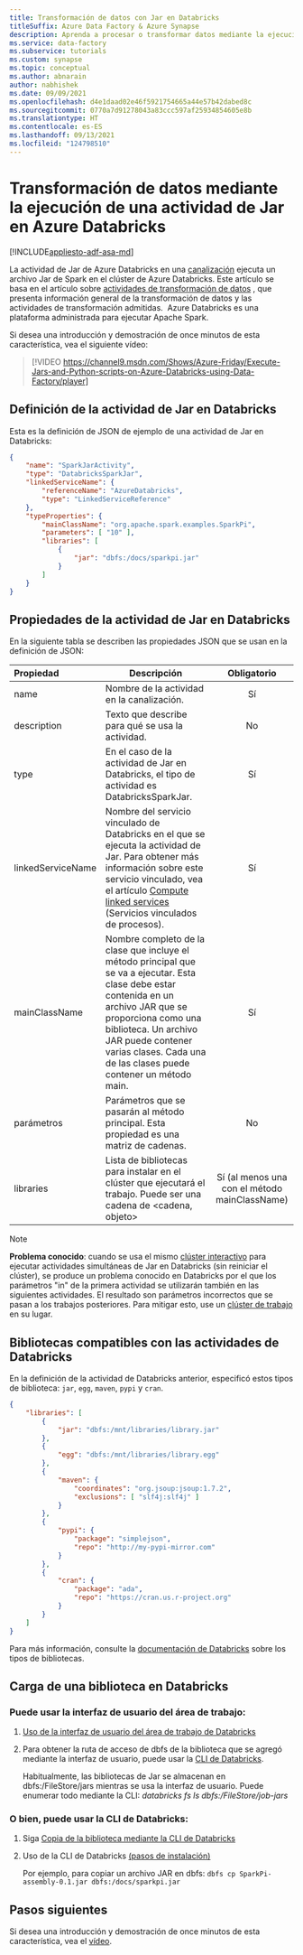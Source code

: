 ```yaml
---
title: Transformación de datos con Jar en Databricks
titleSuffix: Azure Data Factory & Azure Synapse
description: Aprenda a procesar o transformar datos mediante la ejecución de una actividad de Jar en Databricks en una canalización de Azure Data Factory o Synapse Analytics.
ms.service: data-factory
ms.subservice: tutorials
ms.custom: synapse
ms.topic: conceptual
ms.author: abnarain
author: nabhishek
ms.date: 09/09/2021
ms.openlocfilehash: d4e1daad02e46f5921754665a44e57b42dabed8c
ms.sourcegitcommit: 0770a7d91278043a83ccc597af25934854605e8b
ms.translationtype: HT
ms.contentlocale: es-ES
ms.lasthandoff: 09/13/2021
ms.locfileid: "124798510"
---
```

# <a name="transform-data-by-running-a-jar-activity-in-azure-databricks"></a>Transformación de datos mediante la ejecución de una actividad de Jar en Azure Databricks

[!INCLUDE[appliesto-adf-asa-md](includes/appliesto-adf-asa-md.md)]

La actividad de Jar de Azure Databricks en una [canalización](concepts-pipelines-activities.md) ejecuta un archivo Jar de Spark en el clúster de Azure Databricks. Este artículo se basa en el artículo sobre [actividades de transformación de datos](transform-data.md) , que presenta información general de la transformación de datos y las actividades de transformación admitidas.  Azure Databricks es una plataforma administrada para ejecutar Apache Spark.

Si desea una introducción y demostración de once minutos de esta característica, vea el siguiente vídeo:

> [!VIDEO https://channel9.msdn.com/Shows/Azure-Friday/Execute-Jars-and-Python-scripts-on-Azure-Databricks-using-Data-Factory/player]

## <a name="databricks-jar-activity-definition"></a>Definición de la actividad de Jar en Databricks

Esta es la definición de JSON de ejemplo de una actividad de Jar en Databricks:

```json
{
    "name": "SparkJarActivity",
    "type": "DatabricksSparkJar",
    "linkedServiceName": {
        "referenceName": "AzureDatabricks",
        "type": "LinkedServiceReference"
    },
    "typeProperties": {
        "mainClassName": "org.apache.spark.examples.SparkPi",
        "parameters": [ "10" ],
        "libraries": [
            {
                "jar": "dbfs:/docs/sparkpi.jar"
            }
        ]
    }
}

```

## <a name="databricks-jar-activity-properties"></a>Propiedades de la actividad de Jar en Databricks

En la siguiente tabla se describen las propiedades JSON que se usan en la definición de JSON:

|Propiedad|Descripción|Obligatorio|
|:--|---|:-:|
|name|Nombre de la actividad en la canalización.|Sí|
|description|Texto que describe para qué se usa la actividad.|No|
|type|En el caso de la actividad de Jar en Databricks, el tipo de actividad es DatabricksSparkJar.|Sí|
|linkedServiceName|Nombre del servicio vinculado de Databricks en el que se ejecuta la actividad de Jar. Para obtener más información sobre este servicio vinculado, vea el artículo [Compute linked services](compute-linked-services.md) (Servicios vinculados de procesos).|Sí|
|mainClassName|Nombre completo de la clase que incluye el método principal que se va a ejecutar. Esta clase debe estar contenida en un archivo JAR que se proporciona como una biblioteca. Un archivo JAR puede contener varias clases. Cada una de las clases puede contener un método main.|Sí|
|parámetros|Parámetros que se pasarán al método principal. Esta propiedad es una matriz de cadenas.|No|
|libraries|Lista de bibliotecas para instalar en el clúster que ejecutará el trabajo. Puede ser una cadena de <cadena, objeto>|Sí (al menos una con el método mainClassName)|

> [!NOTE]
> **Problema conocido**: cuando se usa el mismo [clúster interactivo](compute-linked-services.md#example---using-existing-interactive-cluster-in-databricks) para ejecutar actividades simultáneas de Jar en Databricks (sin reiniciar el clúster), se produce un problema conocido en Databricks por el que los parámetros "in" de la primera actividad se utilizarán también en las siguientes actividades. El resultado son parámetros incorrectos que se pasan a los trabajos posteriores. Para mitigar esto, use un [clúster de trabajo](compute-linked-services.md#example---using-new-job-cluster-in-databricks) en su lugar.

## <a name="supported-libraries-for-databricks-activities"></a>Bibliotecas compatibles con las actividades de Databricks

En la definición de la actividad de Databricks anterior, especificó estos tipos de biblioteca: `jar`, `egg`, `maven`, `pypi` y `cran`.

```json
{
    "libraries": [
        {
            "jar": "dbfs:/mnt/libraries/library.jar"
        },
        {
            "egg": "dbfs:/mnt/libraries/library.egg"
        },
        {
            "maven": {
                "coordinates": "org.jsoup:jsoup:1.7.2",
                "exclusions": [ "slf4j:slf4j" ]
            }
        },
        {
            "pypi": {
                "package": "simplejson",
                "repo": "http://my-pypi-mirror.com"
            }
        },
        {
            "cran": {
                "package": "ada",
                "repo": "https://cran.us.r-project.org"
            }
        }
    ]
}

```

Para más información, consulte la [documentación de Databricks](/azure/databricks/dev-tools/api/latest/libraries#managedlibrarieslibrary) sobre los tipos de bibliotecas.

## <a name="how-to-upload-a-library-in-databricks"></a>Carga de una biblioteca en Databricks

### <a name="you-can-use-the-workspace-ui"></a>Puede usar la interfaz de usuario del área de trabajo:

1. [Uso de la interfaz de usuario del área de trabajo de Databricks](/azure/databricks/libraries/#create-a-library)

2. Para obtener la ruta de acceso de dbfs de la biblioteca que se agregó mediante la interfaz de usuario, puede usar la [CLI de Databricks](/azure/databricks/dev-tools/cli/#install-the-cli).

   Habitualmente, las bibliotecas de Jar se almacenan en dbfs:/FileStore/jars mientras se usa la interfaz de usuario. Puede enumerar todo mediante la CLI: *databricks fs ls dbfs:/FileStore/job-jars*

### <a name="or-you-can-use-the-databricks-cli"></a>O bien, puede usar la CLI de Databricks:

1. Siga [Copia de la biblioteca mediante la CLI de Databricks](/azure/databricks/dev-tools/cli/#copy-a-file-to-dbfs)

2. Uso de la CLI de Databricks [(pasos de instalación)](/azure/databricks/dev-tools/cli/#install-the-cli)

   Por ejemplo, para copiar un archivo JAR en dbfs: `dbfs cp SparkPi-assembly-0.1.jar dbfs:/docs/sparkpi.jar`

## <a name="next-steps"></a>Pasos siguientes

Si desea una introducción y demostración de once minutos de esta característica, vea el [vídeo](https://channel9.msdn.com/Shows/Azure-Friday/Execute-Jars-and-Python-scripts-on-Azure-Databricks-using-Data-Factory/player).
